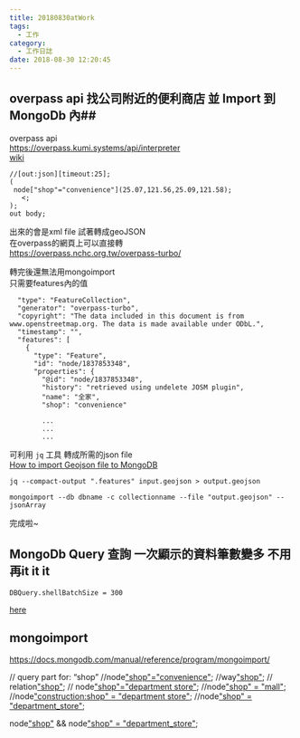 ```yaml
---
title: 20180830atWork
tags:
  - 工作
category:
  - 工作日誌
date: 2018-08-30 12:20:45
---
```

## overpass api 找公司附近的便利商店 並 Import 到 MongoDb 內## 

overpass api  
https://overpass.kumi.systems/api/interpreter  
[wiki](https://wiki.openstreetmap.org/wiki/Overpass_API)  

```
//[out:json][timeout:25];
(
 node["shop"="convenience"](25.07,121.56,25.09,121.58);
   <;
);
out body;
```

出來的會是xml file 試著轉成geoJSON  
在overpass的網頁上可以直接轉  
https://overpass.nchc.org.tw/overpass-turbo/  

轉完後還無法用mongoimport  
只需要features內的值  

```
  "type": "FeatureCollection",
  "generator": "overpass-turbo",
  "copyright": "The data included in this document is from www.openstreetmap.org. The data is made available under ODbL.",
  "timestamp": "",
  "features": [
    {
      "type": "Feature",
      "id": "node/1837853348",
      "properties": {
        "@id": "node/1837853348",
        "history": "retrieved using undelete JOSM plugin",
        "name": "全家",
        "shop": "convenience"

        ...
        ...
        ...
```

可利用 `jq` 工具 轉成所需的json file  
[How to import Geojson file to MongoDB](https://stackoverflow.com/questions/22029114/how-to-import-geojson-file-to-mongodb)  

```
jq --compact-output ".features" input.geojson > output.geojson

mongoimport --db dbname -c collectionname --file "output.geojson" --jsonArray
```

完成啦~  

## MongoDb Query 查詢 一次顯示的資料筆數變多 不用再it it it ##

```
DBQuery.shellBatchSize = 300
```

[here](https://stackoverflow.com/questions/3705517/how-to-print-out-more-than-20-items-documents-in-mongodbs-shell)

## mongoimport ##

https://docs.mongodb.com/manual/reference/program/mongoimport/  

  // query part for: “shop”
  //node["shop"="convenience"](25.07,121.56,25.09,121.58);
  //way["shop"]({{bbox}});
 // relation["shop"]({{bbox}});
 // node["shop"="department store"]({{bbox}});
//node["shop" = "mall"]({{bbox}});
//node["construction:shop" = "department store"]({{bbox}});
//node["shop" = "department_store"]({{bbox}});

node["shop"]({{bbox}}) && node["shop" = "department_store"]({{bbox}});